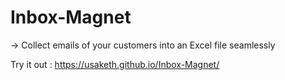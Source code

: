 # Inbox-Magnet

-> Collect emails of your customers into an Excel file seamlessly

Try it out : https://usaketh.github.io/Inbox-Magnet/
